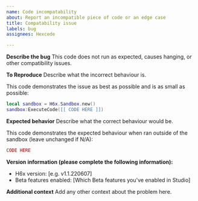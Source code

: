 ```yaml
---
name: Code incompatability
about: Report an incompatible piece of code or an edge case
title: Compatability issue
labels: bug
assignees: Hexcede

---
```


**Describe the bug**
This code does not run as expected, causes hanging, or other compatibility issues.

**To Reproduce**
Describe what the incorrect behaviour is.

This code demonstrates the issue as best as possible and is as small as possible:
```lua
local sandbox = H6x.Sandbox.new()
sandbox:ExecuteCode([[ CODE HERE ]])
```

**Expected behavior**
Describe what the correct behaviour would be.

This code demonstrates the expected behaviour when ran outside of the sandbox (leave unchanged if N/A):
```lua
CODE HERE
```

**Version information (please complete the following information):**
 - H6x version: [e.g. v1.1.220607]
 - Beta features enabled: [Which Beta features you've enabled in Studio]

**Additional context**
Add any other context about the problem here.
